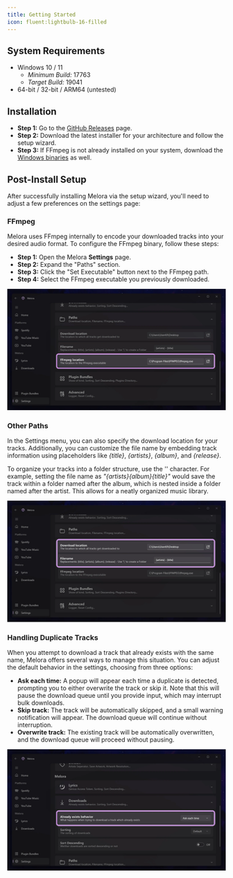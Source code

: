 ```yaml
---
title: Getting Started
icon: fluent:lightbulb-16-filled
---
```


## System Requirements
- Windows 10 / 11
  - *Minimum Build:* 17763
  - *Target Build:* 19041
- 64-bit / 32-bit / ARM64 (untested)


## Installation
- **Step 1:** Go to the [GitHub Releases](https://github.com/IcySnex/Melora/releases) page.
- **Step 2:** Download the latest installer for your architecture and follow the setup wizard.
- **Step 3:** If FFmpeg is not already installed on your system, download the [Windows binaries](https://ffbinaries.com/downloads) as well.


## Post-Install Setup
After successfully installing Melora via the setup wizard, you'll need to adjust a few preferences on the settings page:

### FFmpeg
Melora uses FFmpeg internally to encode your downloaded tracks into your desired audio format. To configure the FFmpeg binary, follow these steps:
- **Step 1:** Open the Melora **Settings** page.
- **Step 2:** Expand the "Paths" section.
- **Step 3:** Click the "Set Executable" button next to the FFmpeg path.
- **Step 4:** Select the FFmpeg executable you previously downloaded.

![](/guide/getting-started-ffmpeg.webp)

### Other Paths
In the Settings menu, you can also specify the download location for your tracks. Additionally, you can customize the file name by embedding track information using placeholders like *{title}*, *{artists}*, *{album}*, and *{release}*.

To organize your tracks into a folder structure, use the '\' character. For example, setting the file name as *"{artists}\{album}\{title}"* would save the track within a folder named after the album, which is nested inside a folder named after the artist. This allows for a neatly organized music library.

![](/guide/getting-started-otherpaths.webp)


### Handling Duplicate Tracks
When you attempt to download a track that already exists with the same name, Melora offers several ways to manage this situation. You can adjust the default behavior in the settings, choosing from three options:
- **Ask each time:** A popup will appear each time a duplicate is detected, prompting you to either overwrite the track or skip it. Note that this will pause the download queue until you provide input, which may interrupt bulk downloads.
- **Skip track:** The track will be automatically skipped, and a small warning notification will appear. The download queue will continue without interruption.
- **Overwrite track:** The existing track will be automatically overwritten, and the download queue will proceed without pausing.

![](/guide/getting-started-alreadyexists.webp)
